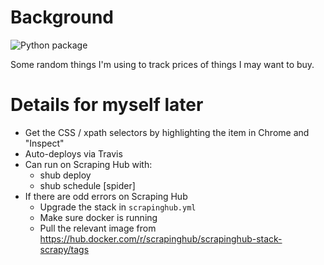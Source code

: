 # Background

![Python package](https://github.com/kelvinn/changedetection/workflows/Python%20package/badge.svg)

Some random things I'm using to track prices of things I may want to buy.

# Details for myself later

* Get the CSS / xpath selectors by highlighting the item in Chrome and "Inspect"
* Auto-deploys via Travis
* Can run on Scraping Hub with:
    * shub deploy
    * shub schedule [spider]
* If there are odd errors on Scraping Hub
    * Upgrade the stack in `scrapinghub.yml`
    * Make sure docker is running
    * Pull the relevant image from https://hub.docker.com/r/scrapinghub/scrapinghub-stack-scrapy/tags
    